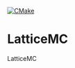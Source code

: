 [![CMake](https://github.com/zhucongx/LatticeMC/actions/workflows/cmake.yml/badge.svg?branch=main)](https://github.com/zhucongx/LatticeMC/actions/workflows/cmake.yml)

# LatticeMC
LatticeMC

